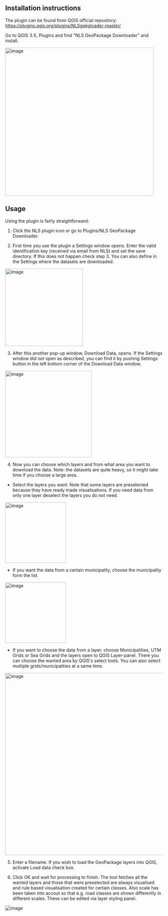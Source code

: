 ## Installation instructions

The plugin can be found from QGIS official repository: <https://plugins.qgis.org/plugins/NLSgpkgloader-master/>

Go to QGIS 3.X, Plugins and find "NLS GeoPackage Downloader" and install.

<img width="474" alt="image" src="https://github.com/GispoCoding/NLSgpkgloader/assets/23258285/2998b82c-72a0-4ad7-b8c5-7de5066b2d12">

## Usage

Using the plugin is fairly straightforward:

1. Click the NLS plugin icon or go to Plugins/NLS GeoPackage Downloader.

2. First time you use the plugin a Settings window opens. Enter the valid identification key (received via email from NLS)
   and set the save directory. If this does not happen check step 3. You can also define in the Settings where the datasets are downloaded.

<img width="248" alt="image" src="https://github.com/GispoCoding/NLSgpkgloader/assets/23258285/1845eef6-156b-4566-bd05-1f14a1b2fdde">

3. After this another pop-up window, Download Data, opens. If the Settings window did not open as described, you can
   find it by pushing Settings button in the left bottom corner of the Download Data window.

<img width="277" alt="image" src="https://github.com/GispoCoding/NLSgpkgloader/assets/23258285/cda6db89-750b-400e-9cf6-d21dd4906d36">

4. Now you can choose which layers and from what area you want to download the data. Note: the datasets are quite heavy, so it might take time if you choose a large area.

- Select the layers you want: Note that some layers are preselected because they have ready made visualisations. If you need data from only one layer deselect the layers you do not need.

<img width="194" alt="image" src="https://github.com/GispoCoding/NLSgpkgloader/assets/23258285/7c16edf6-2414-4e86-9798-fc77d8f409ed">

- If you want the data from a certain municipality, choose the municipality form the list

<img width="194" alt="image" src="https://github.com/GispoCoding/NLSgpkgloader/assets/23258285/b3bf4739-7214-4be4-aac1-4aef2c8c7ab8">

- If you want to choose the data from a layer: choose Municipalities, UTM Grids or Sea Grids and the layers open to QGIS Layer-panel. There you can choose the wanted area by QGIS's select tools. You can also select multiple grids/municipalities at a same time.

<img width="583" alt="image" src="https://github.com/GispoCoding/NLSgpkgloader/assets/23258285/3f91d7e8-3cf0-409f-946b-3287a51a7449">

5. Enter a filename. If you wish to load the GeoPackage layers into QGIS, activate Load data check box.

6. Click OK and wait for processing to finish. The tool fetches all the wanted layers and those that were preselected are always visualised and rule based visualisation created for certain classes. Also scale has been taken into accout so that e.g. road classes are shown differently in different scales. These can be edited via layer styling panel.

![image](https://github.com/GispoCoding/NLSgpkgloader/assets/23258285/ed4c8c2e-599b-4c10-8ec7-606d385aaa40)
